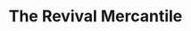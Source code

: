 ---
title: "The Revival Mercantile"
url: /brenham/the-revival-mercantile/
shop: interior decoration
---
